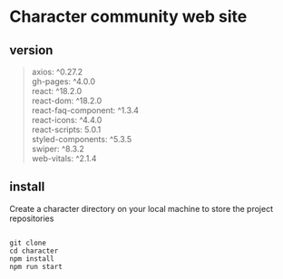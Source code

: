Character community web site
=============

version
-----------
>axios: ^0.27.2<br>
>gh-pages: ^4.0.0<br>
>react: ^18.2.0<br>
>react-dom: ^18.2.0<br>
>react-faq-component: ^1.3.4<br>
>react-icons: ^4.4.0<br>
>react-scripts: 5.0.1<br>
>styled-components: ^5.3.5<br>
>swiper: ^8.3.2<br>
>web-vitals: ^2.1.4<br>

install
------------
Create a character directory on your local machine to store the project repositories
<pre>
<code>
git clone 
cd character
npm install
npm run start
</code>
</pre>
